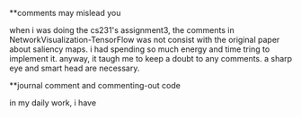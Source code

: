 **comments may mislead you

  when i was doing the cs231's assignment3, the comments in NetworkVisualization-TensorFlow was not consist with the original 
paper about saliency maps. i had spending so much energy and time tring to implement it. anyway, it taugh me to keep a doubt
to any comments. a sharp eye and smart head are necessary.

**journal comment and commenting-out code
  
  in my daily work, i have 
